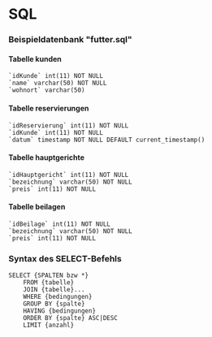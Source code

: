 # SQL

### Beispieldatenbank "futter.sql"
#### Tabelle kunden
    `idKunde` int(11) NOT NULL
    `name` varchar(50) NOT NULL
    `wohnort` varchar(50)

#### Tabelle reservierungen
    `idReservierung` int(11) NOT NULL
    `idKunde` int(11) NOT NULL
    `datum` timestamp NOT NULL DEFAULT current_timestamp()

#### Tabelle hauptgerichte
    `idHauptgericht` int(11) NOT NULL
    `bezeichnung` varchar(50) NOT NULL
    `preis` int(11) NOT NULL

#### Tabelle beilagen
    `idBeilage` int(11) NOT NULL
    `bezeichnung` varchar(50) NOT NULL
    `preis` int(11) NOT NULL

### Syntax des SELECT-Befehls
```
SELECT {SPALTEN bzw *}
    FROM {tabelle}
    JOIN {tabelle}...
    WHERE {bedingungen}
    GROUP BY {spalte}
    HAVING {bedingungen}
    ORDER BY {spalte} ASC|DESC
    LIMIT {anzahl}
```
